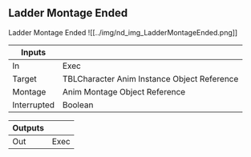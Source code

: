 ## Ladder Montage Ended
Ladder Montage Ended
![[../img/nd_img_LadderMontageEnded.png]]

|Inputs||
|--|--|
| In | Exec |
| Target | TBLCharacter Anim Instance Object Reference |
| Montage | Anim Montage Object Reference |
| Interrupted | Boolean |

|Outputs||
|--|--|
| Out | Exec |
